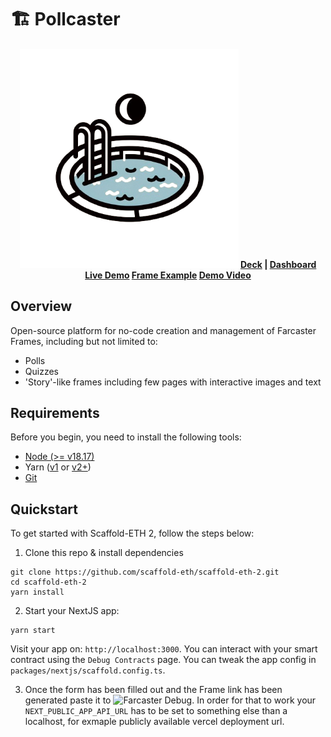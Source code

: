 # 🏗 Pollcaster

<h4 align="center">
  <img src="packages/nextjs/public/OIG1.FHfNT-logo.png" width="350">
  <a href="https://docs.scaffoldeth.io">Deck</a> |
  <a href="https://scaffoldeth.io">Dashboard Live Demo</a>
  <a href="https://scaffoldeth.io">Frame Example</a>
  <a href="https://scaffoldeth.io">Demo Video</a>
</h4>

## Overview

Open-source platform for no-code creation and management of Farcaster Frames, including but not limited to:

- Polls
- Quizzes
- 'Story'-like frames including few pages with interactive images and text

## Requirements

Before you begin, you need to install the following tools:

- [Node (>= v18.17)](https://nodejs.org/en/download/)
- Yarn ([v1](https://classic.yarnpkg.com/en/docs/install/) or [v2+](https://yarnpkg.com/getting-started/install))
- [Git](https://git-scm.com/downloads)

## Quickstart

To get started with Scaffold-ETH 2, follow the steps below:

1. Clone this repo & install dependencies

```
git clone https://github.com/scaffold-eth/scaffold-eth-2.git
cd scaffold-eth-2
yarn install
```

2. Start your NextJS app:

```
yarn start
```

Visit your app on: `http://localhost:3000`. You can interact with your smart contract using the `Debug Contracts` page. You can tweak the app config in `packages/nextjs/scaffold.config.ts`.

3. Once the form has been filled out and the Frame link has been generated paste it to ![Farcaster Debug](https://github.com/scaffold-eth/scaffold-eth-2/assets/55535804/b237af0c-5027-4849-a5c1-2e31495cccb1). In order for that to work your `NEXT_PUBLIC_APP_API_URL` has to be set to something else than a localhost, for exmaple publicly available vercel deployment url.

